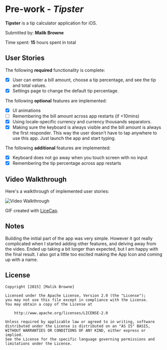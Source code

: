 # Pre-work - *Tipster*

**Tipster** is a tip calculator application for iOS.

Submitted by: **Malik Browne**

Time spent: **15** hours spent in total

## User Stories

The following **required** functionality is complete:

* [X] User can enter a bill amount, choose a tip percentage, and see the tip and total values.
* [X] Settings page to change the default tip percentage.

The following **optional** features are implemented:
* [X] UI animations
* [ ] Remembering the bill amount across app restarts (if <10mins)
* [X] Using locale-specific currency and currency thousands separators.
* [X] Making sure the keyboard is always visible and the bill amount is always the first responder. This way the user doesn't have to tap anywhere to use this app. Just launch the app and start typing.

The following **additional** features are implemented:

- [X] Keyboard does not go away when you touch screen with no input
- [X] Remembering the tip percentage across app restarts

## Video Walkthrough 

Here's a walkthrough of implemented user stories:

<img src='https://github.com/browne0/Tipster/blob/master/Tipster.gif' title='Video Walkthrough' width='' alt='Video Walkthrough' />

GIF created with [LiceCap](http://www.cockos.com/licecap/).

## Notes

Building the initial part of the app was very simple. However it got really complicated when I started adding other features,
and delving away from the video. Ended up taking a bit longer than expected, but I am happy with the final result. I also
got a little too excited making the App Icon and coming up with a name.

## License

    Copyright [2015] [Malik Browne]

    Licensed under the Apache License, Version 2.0 (the "License");
    you may not use this file except in compliance with the License.
    You may obtain a copy of the License at

        http://www.apache.org/licenses/LICENSE-2.0

    Unless required by applicable law or agreed to in writing, software
    distributed under the License is distributed on an "AS IS" BASIS,
    WITHOUT WARRANTIES OR CONDITIONS OF ANY KIND, either express or implied.
    See the License for the specific language governing permissions and
    limitations under the License.
